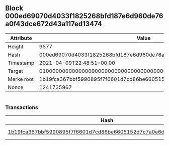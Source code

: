 ## Block 000ed69070d4033f1825268bfd187e6d960de76a0f43dce672d43a117ed13474

Attribute | Value
--- | ---
Height | 9577
Hash | 000ed69070d4033f1825268bfd187e6d960de76a0f43dce672d43a117ed13474
Timestamp | 2021-04-09T22:48:51+00:00
Target | 0100000000000000000000000000000000000000000000000000000000000000
Merke root | 1b19fca367bbf5990895f7f6601d7cd86be6605152d7c7a0e6d0d632534991c1
Nonce | 1241735967

```

```

### Transactions

Hash | Amount
--- | ---
[1b19fca367bbf5990895f7f6601d7cd86be6605152d7c7a0e6d0d632534991c1](1b19fca367bbf5990895f7f6601d7cd86be6605152d7c7a0e6d0d632534991c1.md) | 10.00000000 SKEPTI 
